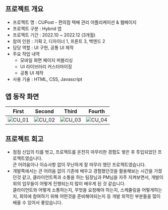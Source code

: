 ## 프로젝트 개요
- 프로젝트 명 : CUPost - 편의점 택배 관리 어플리케이션 & 웹페이지
- 프로젝트 구분 : Hybrid 앱
- 프로젝트 기간 : 2022.10 ~ 2022.12 (3개월)
- 참여 인원 : 기획 2, 디자이너 1, 프론트 3, 백엔드 2
- 담당 역할 : UI 구현, 공통 UI 제작
- 주요 작업 내역
    - 모바일 화면 페이지 퍼블리싱
    - UI 라이브러리 커스터마이징
    - 공통 UI 제작
- 사용 기술 : HTML, CSS, Javascript 

## 앱 동작 화면
|First|Second|Third|Fourth|
|---|---|---|---|
|![CU_01](https://github.com/JEON-Sungsu/JEON-Sungsu/assets/63297236/d245b6fb-9f9a-4286-87f1-4c0c473ca648)|![CU_02](https://github.com/JEON-Sungsu/JEON-Sungsu/assets/63297236/df3e7242-5af6-4429-b1f3-49ad64fcb44e)|![CU_03](https://github.com/JEON-Sungsu/JEON-Sungsu/assets/63297236/482455d7-9c59-42f2-86f6-8eabf9481a91)|![CU_04](https://github.com/JEON-Sungsu/JEON-Sungsu/assets/63297236/c4c49ecf-738b-4aca-b691-61c12584322b)|

## 프로젝트 회고
- 점점 신입의 티를 벗고, 프로젝트를 온전히 마무리한 경험도 쌓은 후 투입되었던 프로젝트였습니다. <br>
큰 어려움이나 이슈사항 없이 무난하게 잘 마무리 했던 프로젝트였습니다.
- 개발쪽에서는 큰 어려움 없이 기존에 배우고 경험했던것을 활용해보는 시간을 가졌던것 같고, 클라이언트쪽과 소통을 하는 팀장님과 PM님을 자주 지켜보면서, 개발이외의 업무들이 어떻게 진행되는지 많이 배우게 된 것 같습니다.<br>
클라이언트와 어떻게 소통하는지, 무엇을 요청해야 하는지, 스케쥴링을 어떻게하는지, 회의에 참여하기 위해 어떤것을 준비해야되는지 등 개발 외적인 부분들을 많이 배울 수 있어서 좋았습니다.
